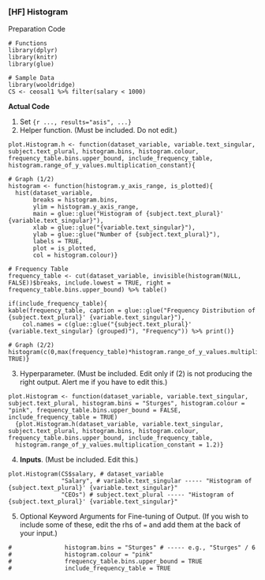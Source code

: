 ### [HF] Histogram
Preparation Code
```
# Functions
library(dplyr)
library(knitr)
library(glue)

# Sample Data
library(wooldridge)
CS <- ceosal1 %>% filter(salary < 1000)
```
**Actual Code**
1. Set `{r ..., results="asis", ...}`
2. Helper function. (Must be included. Do not edit.)
```
plot.Histogram.h <- function(dataset_variable, variable.text_singular, subject.text_plural, histogram.bins, histogram.colour, frequency_table.bins.upper_bound, include_frequency_table, histogram.range_of_y_values.multiplication_constant){

# Graph (1/2)
histogram <- function(histogram.y_axis_range, is_plotted){
  hist(dataset_variable,
       breaks = histogram.bins,
       ylim = histogram.y_axis_range,
       main = glue::glue("Histogram of {subject.text_plural}' {variable.text_singular}"),
       xlab = glue::glue("{variable.text_singular}"),
       ylab = glue::glue("Number of {subject.text_plural}"),
       labels = TRUE,
       plot = is_plotted,
       col = histogram.colour)}

# Frequency Table
frequency_table <- cut(dataset_variable, invisible(histogram(NULL, FALSE))$breaks, include.lowest = TRUE, right = frequency_table.bins.upper_bound) %>% table() 

if(include_frequency_table){
kable(frequency_table, caption = glue::glue("Frequency Distribution of {subject.text_plural}' {variable.text_singular}"),
    col.names = c(glue::glue("{subject.text_plural}' {variable.text_singular} (grouped)"), "Frequency")) %>% print()}

# Graph (2/2)
histogram(c(0,max(frequency_table)*histogram.range_of_y_values.multiplication_constant), TRUE)}
```
3. Hyperparameter. (Must be included. Edit only if (2) is not producing the right output. Alert me if you have to edit this.)
```
plot.Histogram <- function(dataset_variable, variable.text_singular, subject.text_plural, histogram.bins = "Sturges", histogram.colour = "pink", frequency_table.bins.upper_bound = FALSE, include_frequency_table = TRUE)
  {plot.Histogram.h(dataset_variable, variable.text_singular, subject.text_plural, histogram.bins, histogram.colour, frequency_table.bins.upper_bound, include_frequency_table,
  histogram.range_of_y_values.multiplication_constant = 1.2)}
```
4. **Inputs**. (Must be included. Edit this.)
```
plot.Histogram(CS$salary, # dataset_variable
               "Salary", # variable.text_singular ----- "Histogram of {subject.text_plural}' {variable.text_singular}"
               "CEOs") # subject.text_plural ----- "Histogram of {subject.text_plural}' {variable.text_singular}"
```
5. Optional Keyword Arguments for Fine-tuning of Output. (If you wish to include some of these, edit the rhs of `=` and add them at the back of your input.)
```
#               histogram.bins = "Sturges" # ----- e.g., "Sturges" / 6
#               histogram.colour = "pink"
#               frequency_table.bins.upper_bound = TRUE
#               include_frequency_table = TRUE
```
